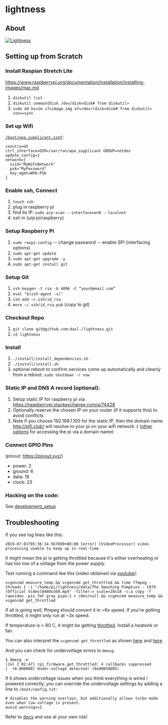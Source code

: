 # lightness
## About
[![Lightness](https://lh3.googleusercontent.com/50Q5aQS7kWFsroNjzMIAM1pqVv42ulz_HItEhe2L8xTaOFm2AilcrGnE-fDCPQp0yWgW7cwHRb4f-xewnBwltcw0uFNSf3Cr0rMYlcJwHqVRCap3w8IQ9M4Udi9wRc-mVDdev1I8Z1JBOG5AVuqcpQL0BAIBUWdLRRDBOrXLuQQfYntW8PVBvr-2BXv88lZlFz9a98cHZDFcW3UobFMXGKrZEOd7sEE4KwrNQNgNni3hd3RgLs3CQui1WWuphBTj1ddxzoNUOCPpue26bYFjQI7KKeAtExC5gzQTYki1wMvaugi7My8W9DhBoENevYFDAXuJ2FuiEFPkTMy47ZFDx6QmSwBIuDtG55FqVjlnKj4HoJl8z8peLmV2ZVBte_6BA5geY5U9XT8Euhd93t3XrMs0O7N4VdcbA7SGetj7OKzlw1Fbj3K7wl0mSvEuomQAnSjVwIxnT9V9WuEe0Dy1h7dQ1EtqMJdcmCVf9pvzxMUiUIW3I1K82uS1liqHHd_aLaijgTdSYhus0pgKOIexfpGxEfghjXF6Ye8Va4xyggpkZ9qIQxr5aTkkVeabTrtnBA-CC8g3YmJcIGIjlxd5CY_I3OzzQ6OjdFl4DF-dP6Wu1MjafiTT_LH2wifY4iyigNCLZ322vk2_vJTymZkjIBnCR7HvgDIdSbIMw6CBuzW-42C-n6qulXQ7nyYc0YNt4GXGti4iacyy48hFgpuzBljU=w1125-h625-no)](https://photos.app.goo.gl/hCSq6Vcvd1VbCVPs8)

## Setting up from Scratch
### Install Raspian Stretch Lite
https://www.raspberrypi.org/documentation/installation/installing-images/mac.md
1. `diskutil list`
1. `diskutil unmountDisk /dev/disk<disk# from diskutil>`
1. `sudo dd bs=1m if=image.img of=/dev/rdisk<disk# from diskutil> conv=sync`

### Set up Wifi
[`/boot/wpa_supplicant.conf`](https://raspberrypi.stackexchange.com/a/57023):

    country=US
    ctrl_interface=DIR=/var/run/wpa_supplicant GROUP=netdev
    update_config=1
    network={
      ssid="MyWiFiNetwork"
      psk="MyPassword"
      key_mgmt=WPA-PSK
    }

### Enable ssh, Connect
1. `touch ssh`
1. plug in raspberry pi
1. find its IP: `sudo arp-scan --interface=en0 --localnet`
1. ssh in (u/p:pi/raspberry)

### Setup Raspberry Pi
1. `sudo raspi-config`
-- change password
-- enable SPI (interfacing options)
1. `sudo apt-get update`
1. `sudo apt-get upgrade -y`
1. `sudo apt-get install git`

### Setup Git
1. `ssh-keygen -t rsa -b 4096 -C “your@email.com”`
1. `eval "$(ssh-agent -s)"`
1. `ssh-add ~/.ssh/id_rsa`
1. `more ~/.ssh/id_rsa.pub` (copy to git)

### Checkout Repo
1. `git clone git@github.com:dasl-/lightness.git`
1. `cd lightness`

### Install
1. `./install/install_dependencies.sh`
1. `./install/install.sh`
1. optional reboot to confirm services come up automatically and cleanly from a reboot: `sudo shutdown -r now`

### Static IP and DNS A record (optional):
1. Setup static IP for raspberry pi via: https://raspberrypi.stackexchange.com/a/74428
1. Optionally reserve the chosen IP on your router (if it supports this) to avoid conflicts
1. Note if you choose 192.168.1.100 for the static IP, then the domain name http://pifi.club/ will resolve to your pi on your wifi network :) ([other options](https://www.devside.net/wamp-server/accessing-websites-on-a-local-network-lan-web-server) for accessing the pi via a domain name)

### Connect GPIO Pins
(pinout: https://pinout.xyz/)
- power: 2
- ground: 6
- data: 19
- clock: 23

### Hacking on the code:
See [development_setup](development_setup.md)

## Troubleshooting
If you see log lines like this:
```
2019-07-01T05:36:14.567699+00:00 [error] [VideoProcessor] video processing unable to keep up in real-time
```
It might mean the pi is getting throttled because it's either overheating or has too low of a voltage from the power supply.

Test running a command like this (video obtained via [youtube](https://www.youtube.com/watch?v=4aeETEoNfOg)):
```
vcgencmd measure_temp && vcgencmd get_throttled && time ffmpeg -threads 1 -i "/home/pi/lightness/data/The Smashing Pumpkins - 1979 (Official Video)@480x360.mp4" -filter:v scale=28x18 -c:a copy -f rawvideo -pix_fmt gray pipe:1 > /dev/null && vcgencmd measure_temp && vcgencmd get_throttled
```

If all is going well, ffmpeg should convert it in ~6x speed. If you're getting throttled, it might only run at ~3x speed.

If temperature is > 80 C, it might be getting [throttled](https://www.techrepublic.com/article/raspberry-pi-overheating-heres-how-to-stop-it-says-microsoft/). Install a heatsink or fan.

You can also interpret the `vcgencmd get_throttled` as shown [here](https://gist.github.com/dasl-/f875535b2b71bcab0f1215a1b39b52cf) and [here](https://www.raspberrypi.org/forums/viewtopic.php?t=240215)

And you can check for undervoltage errors in `dmesg`:
```
$ dmesg -e
[Jul 2 02:47] rpi_firmware_get_throttled: 4 callbacks suppressed
[  +0.000008] Under-voltage detected! (0x00050005)
```

If it shows undervoltage issues when you think everything is wired / powered correctly, you can override the undervoltage settings by adding a line to `/boot/config.txt`:
```
# disables the warning overlays, but additionally allows turbo mode even when low-voltage is present.
avoid_warnings=2
```

Refer to [docs](https://www.raspberrypi.org/documentation/configuration/config-txt/misc.md) and use at your own risk!
